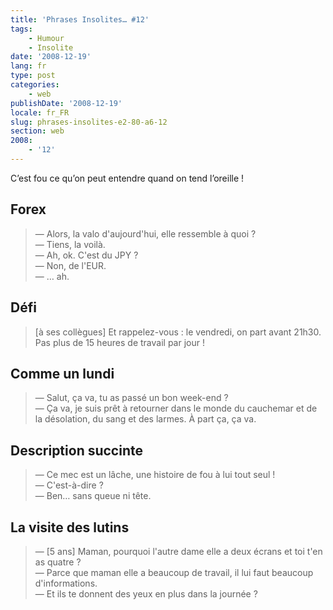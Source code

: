 ```yaml
---
title: 'Phrases Insolites… #12'
tags:
    - Humour
    - Insolite
date: '2008-12-19'
lang: fr
type: post
categories:
    - web
publishDate: '2008-12-19'
locale: fr_FR
slug: phrases-insolites-e2-80-a6-12
section: web
2008:
    - '12'
---
```


C’est fou ce qu’on peut entendre quand on tend l’oreille&nbsp;!

<!--more-->

## Forex

> — Alors, la valo d'aujourd'hui, elle ressemble à quoi&nbsp;?  
> — Tiens, la voilà.  
> — Ah, ok. C'est du JPY&nbsp;?  
> — Non, de l'EUR.  
> — … ah.

## Défi

> [à ses collègues] Et rappelez-vous&nbsp;: le vendredi, on part avant 21h30\. Pas plus de 15 heures de travail par jour&nbsp;!

## Comme un lundi

> — Salut, ça va, tu as passé un bon week-end&nbsp;?  
> — Ça va, je suis prêt à retourner dans le monde du cauchemar et de la désolation, du sang et des larmes. À part ça, ça va.

## Description succinte

> — Ce mec est un lâche, une histoire de fou à lui tout seul&nbsp;!  
> — C'est-à-dire&nbsp;?  
> — Ben… sans queue ni tête.

## La visite des lutins

> — [5 ans] Maman, pourquoi l'autre dame elle a deux écrans et toi t'en as quatre&nbsp;?  
> — Parce que maman elle a beaucoup de travail, il lui faut beaucoup d'informations.  
> — Et ils te donnent des yeux en plus dans la journée&nbsp;?
